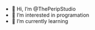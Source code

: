 - 👋 Hi, I’m @ThePeripStudio
- 👀 I’m interested in programation
- 🌱 I’m currently learning 

<!---
ThePeripStudio/ThePeripStudio is a ✨ special ✨ repository because its `README.md` (this file) appears on your GitHub profile.
You can click the Preview link to take a look at your changes.
--->
